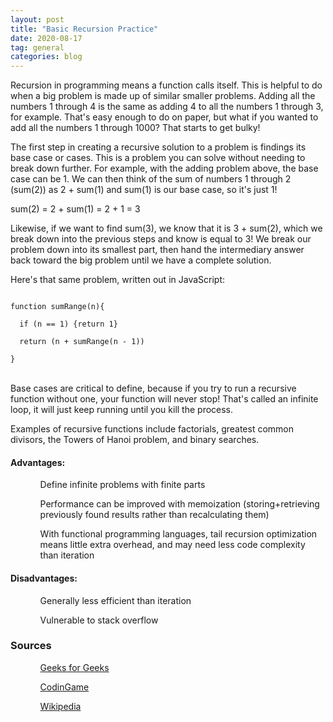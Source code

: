 ```yaml
---
layout: post
title: "Basic Recursion Practice"
date: 2020-08-17
tag: general
categories: blog
---
```



<p>
Recursion in programming means a function calls itself.  This is helpful to do when a big problem is made up of similar smaller problems. Adding all the numbers 1 through 4 is the same as adding 4 to all the numbers 1 through 3, for example.  That's easy enough to do on paper, but what if you wanted to add all the numbers 1 through 1000? That starts to get bulky!
</p>
<p>
The first step in creating a recursive solution to a problem is findings its base case or cases. This is a problem you can solve without needing to break down further.  For example, with the adding problem above, the base case can be 1.  We can then think of the sum of numbers 1 through 2 (sum(2)) as 2 + sum(1) and sum(1) is our base case, so it's just 1!  <p>sum(2) = 2 + sum(1) = 2 + 1 = 3</p>  Likewise, if we want to find sum(3), we know that it is 3 + sum(2), which we break down into the previous steps and know is equal to 3!  We break our problem down into its smallest part, then hand the intermediary answer back toward the big problem until we have a complete solution.
</p>
<p>Here's that same problem, written out in JavaScript:</p>
<code>
function sumRange(n){ <br>
  if (n == 1) {return 1}<br>
  return (n + sumRange(n - 1))<br>
}
</code><br>

<p>
Base cases are critical to define, because if you try to run a recursive function without one, your function will never stop!  That's called an infinite loop, it will just keep running until you kill the process.  
</p>

<p>
Examples of recursive functions include factorials, greatest common divisors, the Towers of Hanoi problem, and binary searches.
</p>

<h4>Advantages:</h4>
<ul>
<ol>Define infinite problems with finite parts</ol>
<ol>Performance can be improved with memoization (storing+retrieving previously found results rather than recalculating them)</ol>
<ol>With functional programming languages, tail recursion optimization means little extra overhead, and may need less code complexity than iteration</ol>
</ul>
<h4>Disadvantages:</h4>
<ul>
<ol>Generally less efficient than iteration</ol>
<ol>Vulnerable to stack overflow</ol>
</ul>

<!-- old woman who swallowed a fly? the house that jack built?  nursery rhymes via recursion? -->


<h3>Sources</h3>
<ul>
<ol><a href="https://www.geeksforgeeks.org/recursion/">Geeks for Geeks</a></ol>
<ol><a href="https://www.codingame.com/playgrounds/5422/js-interview-prep-recursion">CodinGame</a></ol>
<ol><a href="https://en.wikipedia.org/wiki/Recursion_(computer_science)">Wikipedia</a></ol>
</ul>